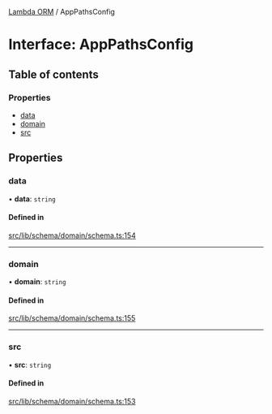 [Lambda ORM](../README.md) / AppPathsConfig

# Interface: AppPathsConfig

## Table of contents

### Properties

- [data](AppPathsConfig.md#data)
- [domain](AppPathsConfig.md#domain)
- [src](AppPathsConfig.md#src)

## Properties

### data

• **data**: `string`

#### Defined in

[src/lib/schema/domain/schema.ts:154](https://github.com/FlavioLionelRita/lambdaorm-base/blob/293e2ec/src/lib/schema/domain/schema.ts#L154)

___

### domain

• **domain**: `string`

#### Defined in

[src/lib/schema/domain/schema.ts:155](https://github.com/FlavioLionelRita/lambdaorm-base/blob/293e2ec/src/lib/schema/domain/schema.ts#L155)

___

### src

• **src**: `string`

#### Defined in

[src/lib/schema/domain/schema.ts:153](https://github.com/FlavioLionelRita/lambdaorm-base/blob/293e2ec/src/lib/schema/domain/schema.ts#L153)
